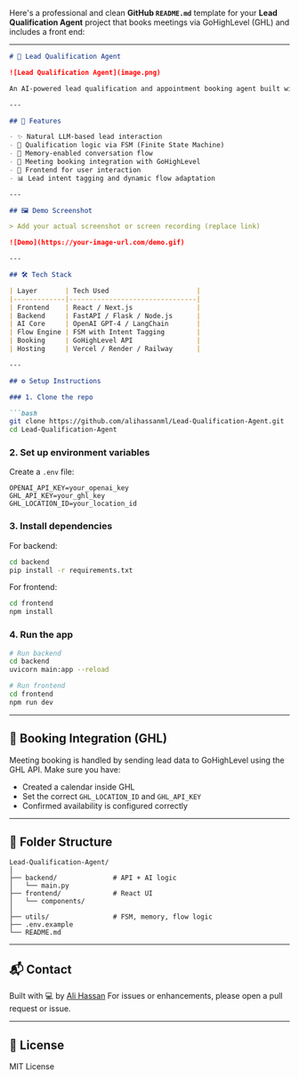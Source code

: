Here's a professional and clean **GitHub `README.md`** template for your **Lead Qualification Agent** project that books meetings via GoHighLevel (GHL) and includes a front end:

---

````markdown
# 🤖 Lead Qualification Agent

![Lead Qualification Agent](image.png)

An AI-powered lead qualification and appointment booking agent built with a frontend interface. It guides leads through qualification steps using natural human-like conversation and books meetings directly on **GoHighLevel (GHL)**.

---

## 🚀 Features

- ✨ Natural LLM-based lead interaction
- 🎯 Qualification logic via FSM (Finite State Machine)
- 🧠 Memory-enabled conversation flow
- 📆 Meeting booking integration with GoHighLevel
- 🧩 Frontend for user interaction
- 📊 Lead intent tagging and dynamic flow adaptation

---

## 🖼️ Demo Screenshot

> Add your actual screenshot or screen recording (replace link)

![Demo](https://your-image-url.com/demo.gif)

---

## 🛠️ Tech Stack

| Layer       | Tech Used                      |
|-------------|--------------------------------|
| Frontend    | React / Next.js                |
| Backend     | FastAPI / Flask / Node.js      |
| AI Core     | OpenAI GPT-4 / LangChain       |
| Flow Engine | FSM with Intent Tagging        |
| Booking     | GoHighLevel API                |
| Hosting     | Vercel / Render / Railway      |

---

## ⚙️ Setup Instructions

### 1. Clone the repo

```bash
git clone https://github.com/alihassanml/Lead-Qualification-Agent.git
cd Lead-Qualification-Agent
````

### 2. Set up environment variables

Create a `.env` file:

```env
OPENAI_API_KEY=your_openai_key
GHL_API_KEY=your_ghl_key
GHL_LOCATION_ID=your_location_id
```

### 3. Install dependencies

For backend:

```bash
cd backend
pip install -r requirements.txt
```

For frontend:

```bash
cd frontend
npm install
```

### 4. Run the app

```bash
# Run backend
cd backend
uvicorn main:app --reload

# Run frontend
cd frontend
npm run dev
```

---

## 📅 Booking Integration (GHL)

Meeting booking is handled by sending lead data to GoHighLevel using the GHL API. Make sure you have:

* Created a calendar inside GHL
* Set the correct `GHL_LOCATION_ID` and `GHL_API_KEY`
* Confirmed availability is configured correctly

---

## 📁 Folder Structure

```
Lead-Qualification-Agent/
│
├── backend/              # API + AI logic
│   └── main.py
├── frontend/             # React UI
│   └── components/
│
├── utils/                # FSM, memory, flow logic
├── .env.example
└── README.md
```

---

## 📬 Contact

Built with 💻 by [Ali Hassan](https://github.com/alihassanml)
For issues or enhancements, please open a pull request or issue.

---

## 📜 License

MIT License
